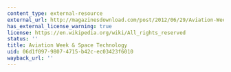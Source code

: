 ```yaml
---
content_type: external-resource
external_url: http://magazinesdownload.com/post/2012/06/29/Aviation-Week-Space-Technology-02-July-2012.aspx
has_external_license_warning: true
license: https://en.wikipedia.org/wiki/All_rights_reserved
status: ''
title: Aviation Week & Space Technology
uid: 06d1f097-9807-4715-b42c-ec03423f6010
wayback_url: ''
---
```

